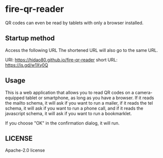 # fire-qr-reader
QR codes can even be read by tablets with only a browser installed.

## Startup method
Access the following URL The shortened URL will also go to the same URL.

URI: <https://hidao80.github.io/fire-qr-reader>
short URL: <https://is.gd/w1Xy0Q>

## Usage
This is a web application that allows you to read QR codes on a camera-equipped tablet or smartphone, as long as you have a browser.
If it reads the mailto schema, it will ask if you want to run a mailer, if it reads the tel schema, it will ask if you want to run a phone call, and if it reads the javascript schema, it will ask if you want to run a bookmarklet.

If you choose "OK" in the confirmation dialog, it will run.

## LICENSE

Apache-2.0 license
